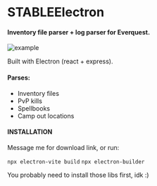 # STABLEElectron

#### Inventory file parser + log parser for Everquest.

![example]([url=https://ibb.co/vBb56B5][img]https://i.ibb.co/59dDg9D/stables-electron.png[/img][/url])

Built with Electron (react + express). 

#### Parses:

-  Inventory files
-  PvP kills
-  Spellbooks
-  Camp out locations

#### INSTALLATION

Message me for download link, or run:

`npx electron-vite build`
`npx electron-builder`

You probably need to install those libs first, idk :)

